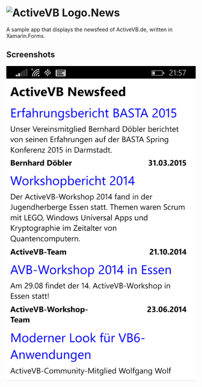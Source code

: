 # ![ActiveVB Logo](http://activevb.de/resources/static/images/logo.png).News

A sample app that displays the newsfeed of ActiveVB.de, written in Xamarin.Forms.

## Screenshots

![Windows Phone](screenshot_wp.png)

